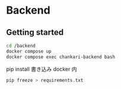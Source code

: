 # Backend

## Getting started

```sh
cd /backend
docker compose up
docker compose exec chankari-backend bash
```

pip install 書き込み
docker 内
```sh
pip freeze > requirements.txt
```